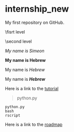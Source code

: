 # internship_new
My first repository on GitHub.

\\fisrt level

\\second level

*My name is Simeon*

**My name is Hebrew**

My name is *Hebrew*

My name is **_Hebrew_**

Here is a link to the [tutorial](https://commonmark.org/help/)

>python.py

```
python.py
bash
rscript

```

Here is a link to the [roadmap](https://github.com/github/roadmap)

